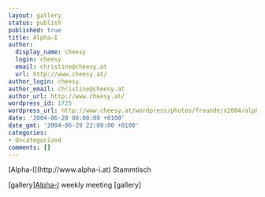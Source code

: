```yaml
---
layout: gallery
status: publish
published: true
title: Alpha-I
author:
  display_name: cheesy
  login: cheesy
  email: christine@cheesy.at
  url: http://www.cheesy.at/
author_login: cheesy
author_email: christine@cheesy.at
author_url: http://www.cheesy.at/
wordpress_id: 1725
wordpress_url: http://www.cheesy.at/wordpress/photos/freunde/x2004/alpha-i/
date: '2004-06-20 00:00:00 +0100'
date_gmt: '2004-06-19 22:00:00 +0100'
categories:
- Uncategorized
comments: []
---
```

<!--:de-->[Alpha-I](http://www.alpha-i.at) Stammtisch
[gallery]<!--:--><!--:en-->[Alpha-I](http://www.alpha-i.at) weekly meeting
[gallery]<!--:-->
